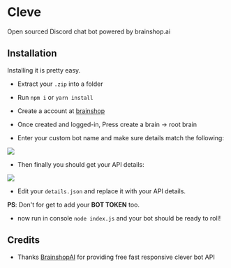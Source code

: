 # Cleve
Open sourced Discord chat bot powered by brainshop.ai

## Installation
Installing it is pretty easy.

- Extract your `.zip` into a folder
- Run `npm i` or `yarn install`
- Create a account at [brainshop](http://brainshop.ai/user/register)
- Once created and logged-in, Press create a brain -> root brain

- Enter your custom bot name and make sure details match the following:

<img src="https://i.ibb.co/WGkXrw1/tut-02.png">

- Then finally you should get your API details: 

<img src="https://i.ibb.co/3y2PXDt/tut-03.png">

- Edit your `details.json` and replace it with your API details.

**PS**: Don't for get to add your __BOT TOKEN__ too.

- now run in console `node index.js` and your bot should be ready to roll! 

## Credits

- Thanks [BrainshopAI](http://brainshop.ai/) for providing free fast responsive clever bot API
